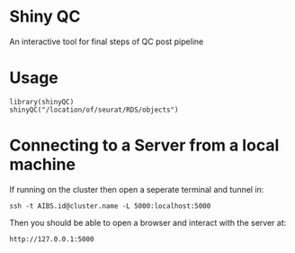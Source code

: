 # Shiny QC
An interactive tool for final steps of QC post pipeline

# Usage

```{R}
library(shinyQC)
shinyQC("/location/of/seurat/RDS/objects")
```

# Connecting to a Server from a local machine
If running on the cluster then open a seperate terminal and tunnel in:

```{bash}
ssh -t AIBS.id@cluster.name -L 5000:localhost:5000
```

Then you should be able to open a browser and interact with the server at:

```
http://127.0.0.1:5000
```
